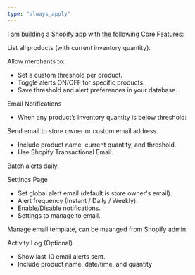 ```yaml
---
type: "always_apply"
---
```


I am building a Shopify app with the following Core Features:

List all products (with current inventory quantity).

Allow merchants to:
- Set a custom threshold per product.
- Toggle alerts ON/OFF for specific products.
- Save threshold and alert preferences in your database.

⁠Email Notifications
- When any product’s inventory quantity is below threshold:

Send email to store owner or custom email address.
- Include product name, current quantity, and threshold.
- Use Shopify Transactional Email.

Batch alerts daily.

⁠Settings Page
- Set global alert email (default is store owner's email).
- Alert frequency (Instant / Daily / Weekly).
- Enable/Disable notifications.
- Settings to manage to email.

Manage email template, can be maanged from Shopify admin.

⁠Activity Log (Optional)
- Show last 10 email alerts sent.
- Include product name, date/time, and quantity